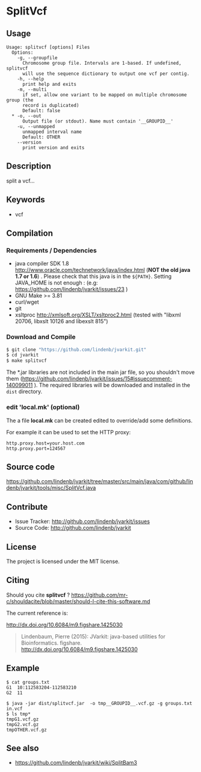 # SplitVcf


## Usage

```
Usage: splitvcf [options] Files
  Options:
    -g, --groupfile
      Chromosome group file. Intervals are 1-based. If undefined, splitvcf 
      will use the sequence dictionary to output one vcf per contig.
    -h, --help
      print help and exits
    -m, --multi
      if set, allow one variant to be mapped on multiple chromosome group (the 
      record is duplicated)
      Default: false
  * -o, --out
      Output file (or stdout). Name must contain '__GROUPID__'
    -u, --unmapped
      unmapped interval name
      Default: OTHER
    --version
      print version and exits

```


## Description

split a vcf...


## Keywords

 * vcf


## Compilation

### Requirements / Dependencies

* java compiler SDK 1.8 http://www.oracle.com/technetwork/java/index.html (**NOT the old java 1.7 or 1.6**) . Please check that this java is in the `${PATH}`. Setting JAVA_HOME is not enough : (e.g: https://github.com/lindenb/jvarkit/issues/23 )
* GNU Make >= 3.81
* curl/wget
* git
* xsltproc http://xmlsoft.org/XSLT/xsltproc2.html (tested with "libxml 20706, libxslt 10126 and libexslt 815")


### Download and Compile

```bash
$ git clone "https://github.com/lindenb/jvarkit.git"
$ cd jvarkit
$ make splitvcf
```

The *.jar libraries are not included in the main jar file, so you shouldn't move them (https://github.com/lindenb/jvarkit/issues/15#issuecomment-140099011 ).
The required libraries will be downloaded and installed in the `dist` directory.

### edit 'local.mk' (optional)

The a file **local.mk** can be created edited to override/add some definitions.

For example it can be used to set the HTTP proxy:

```
http.proxy.host=your.host.com
http.proxy.port=124567
```
## Source code 

https://github.com/lindenb/jvarkit/tree/master/src/main/java/com/github/lindenb/jvarkit/tools/misc/SplitVcf.java

## Contribute

- Issue Tracker: http://github.com/lindenb/jvarkit/issues
- Source Code: http://github.com/lindenb/jvarkit

## License

The project is licensed under the MIT license.

## Citing

Should you cite **splitvcf** ? https://github.com/mr-c/shouldacite/blob/master/should-I-cite-this-software.md

The current reference is:

http://dx.doi.org/10.6084/m9.figshare.1425030

> Lindenbaum, Pierre (2015): JVarkit: java-based utilities for Bioinformatics. figshare.
> http://dx.doi.org/10.6084/m9.figshare.1425030


## Example

```
$ cat groups.txt
G1	10:112583204-112583210
G2	11
```


```
$ java -jar dist/splitvcf.jar  -o tmp__GROUPID__.vcf.gz -g groups.txt in.vcf
$ ls tmp*
tmpG1.vcf.gz
tmpG2.vcf.gz
tmpOTHER.vcf.gz
```

## See also

* https://github.com/lindenb/jvarkit/wiki/SplitBam3


